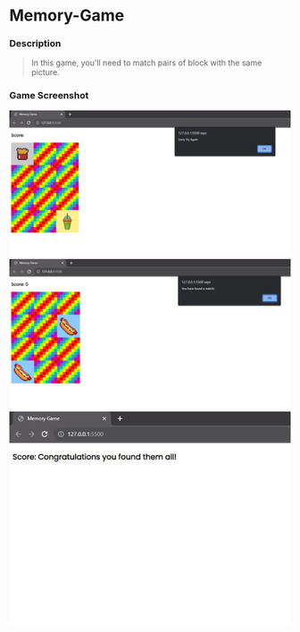 # Memory-Game
### Description
>  In this game, you'll need to match pairs of block with the same picture.

### Game Screenshot
![alt-text](images/playScreenshot1.JPG)
![alt-text](images/playScreenshot2.JPG)
![alt-text](images/winScreenshot.JPG)
